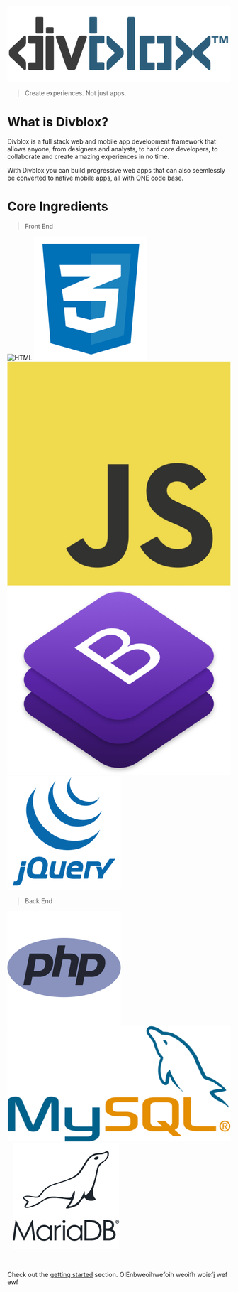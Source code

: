 ![logo](_media/divblox-logo-1.png ":size=200")

> Create experiences. Not just apps.

# What is Divblox?

<p>Divblox is a full stack web and mobile app development framework that allows anyone, from designers and analysts, to hard core developers, to collaborate and create amazing experiences in no time.</p>
<p>With Divblox you can build progressive web apps that can also seemlessly be converted to native mobile apps, all with ONE code base.</p>

# Core Ingredients

> Front End

![HTML](_media/html.ico ":size=100")
![CSS](_media/css.png ":size=85")
![Javascript](_media/js.jpg ":size=88")
![Bootstrap](_media/bootstrap.png ":size=100")
![jquery](_media/jquery.png ":size=85")

> Back End

![PHP](_media/php.png ":size=85")&nbsp;&nbsp;
![MySQL](_media/mysql_logo.png ":size=100") &nbsp;&nbsp;
![MariaDB](_media/mariadb.png ":size=85") &nbsp;&nbsp;

<br/>

Check out the [getting started](getting-started.md) section.
OIEnbweoihwefoih weoifh woiefj wef
ewf
